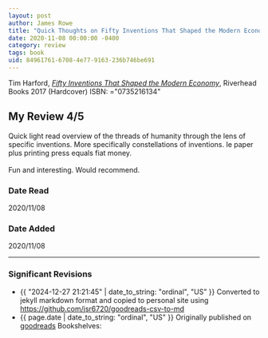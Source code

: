 ```yaml
---
layout: post
author: James Rowe
title: "Quick Thoughts on Fifty Inventions That Shaped the Modern Economy"
date: 2020-11-08 00:00:00 -0400
category: review
tags: book 
uid: 84961761-6708-4e77-9163-236b746be691
---
```


Tim Harford, *[Fifty Inventions That Shaped the Modern Economy](https://www.goodreads.com/book/show/33358206)*,  Riverhead Books 2017 (Hardcover) ISBN: ="0735216134"

## My Review 4/5

Quick light read overview of the threads of humanity through the lens of specific inventions. More specifically constellations of inventions. Ie paper plus printing press equals fiat money. <br/><br/>Fun and interesting. Would recommend. 

### Date Read
2020/11/08

### Date Added
2020/11/08

---

### Significant Revisions

- {{ "2024-12-27 21:21:45" | date_to_string: "ordinal", "US" }} Converted to jekyll markdown format and copied to personal site using <https://github.com/jsr6720/goodreads-csv-to-md>
- {{ page.date | date_to_string: "ordinal", "US" }} Originally published on [goodreads](https://www.goodreads.com) Bookshelves: 